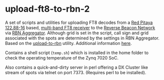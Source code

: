 # upload-ft8-to-rbn-2
A set of scripts and utilities for uploading FT8 decodes 
from a [Red Pitaya 122.88-16](https://www.redpitaya.com/) based, 
[multi-band FT8 receiver](https://github.com/pavel-demin/stemlab-sdr-notes) 
to the [Reverse Beacon Network](http://www.reversebeacon.net) via 
[RBN Aggregator](http://www.reversebeacon.net/pages/Aggregator+34). 
Although grid is set in the script, call sign and grid associated 
with the spots are determined by the settings in RBN Aggregator. 
Based on the [upload-to-rbn](https://github.com/bjornekelund/upload-to-rbn) 
utility. Additional information [here](https://sm7iun.ekelund.nu/red-pitaya/ft8-skimmer). 

Contains a shell script (`temp.sh`) which is installed in the home
folder to check the operating temperature of the Zynq 7020 SoC. 

Also contains a quick-and-dirty server in perl offering a DX 
Cluster like stream of spots via telnet on port 7373. 
(Requires perl to be installed).

